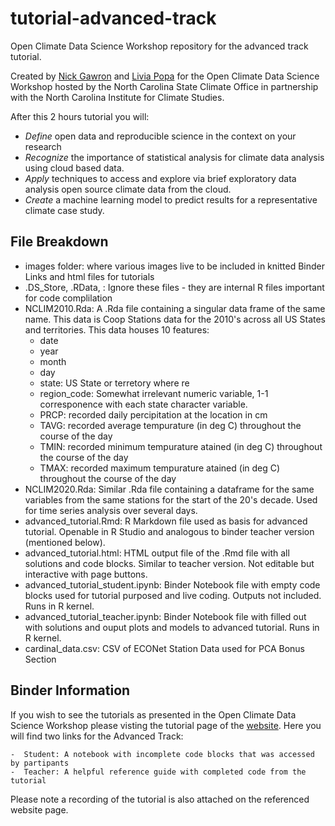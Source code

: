 # tutorial-advanced-track

Open Climate Data Science Workshop repository for the advanced track tutorial.

Created by  [Nick Gawron](https://www.linkedin.com/in/ngawrondata/) and [Livia Popa](https://www.linkedin.com/in/livia-popa-23a018183/) for the 
Open Climate Data Science Workshop hosted by the North Carolina State Climate Office in partnership with the North Carolina Institute for Climate Studies.


After this 2 hours tutorial you will: 

- *Define* open data and reproducible science in the context on your research 
- *Recognize* the importance of statistical analysis for climate data analysis using cloud based data.
- *Apply* techniques to access and explore via brief exploratory data analysis open source climate data from the cloud.
- *Create*  a machine learning model to predict results for a representative climate case study. 


## File Breakdown 

- images folder: where various images live to be included in knitted Binder Links and html files for tutorials
- .DS_Store, .RData, : Ignore these files - they are internal R files important for code complilation
- NCLIM2010.Rda: A .Rda file containing a singular data frame of the same name. This data is Coop Stations data for the 2010's across all US States and territories. This data houses 10 features:
    - date 
    - year
    - month 
    - day   
    - state: US State or terretory where re 
    - region_code: Somewhat irrelevant numeric variable, 1-1 corresponence with each state character variable.  
    - PRCP: recorded daily percipitation at the location in cm  
    - TAVG: recorded average tempurature (in deg C) throughout the course of the day
    - TMIN: recorded minimum tempurature atained (in deg C) throughout the course of the day  
    - TMAX: recorded maximum tempurature atained (in deg C) throughout the course of the day 
- NCLIM2020.Rda: Similar .Rda file containing a dataframe for the same variables from the same stations for the start of the 20's decade. Used for time series analysis over several days.  
- advanced_tutorial.Rmd: R Markdown file used as basis for advanced tutorial. Openable in R Studio and analogous to binder teacher version (mentioned below). 
- advanced_tutorial.html: HTML output file of the .Rmd file with all solutions and code blocks. Similar to teacher version. Not editable but interactive with page buttons. 
- advanced_tutorial_student.ipynb: Binder Notebook file with empty code blocks used for tutorial purposed and live coding. Outputs not included. Runs in R kernel.
- advanced_tutorial_teacher.ipynb: Binder Notebook file with filled out with solutions and ouput plots and models to advanced tutorial. Runs in R kernel.
- cardinal_data.csv: CSV of ECONet Station Data used for PCA Bonus Section


## Binder Information 

If you wish to see the tutorials as presented in the Open Climate Data Science Workshop please visting the tutorial page of the [website](https://open-climate-data-science.github.io/tutorials/). Here you will find two links for the Advanced Track:

    -  Student: A notebook with incomplete code blocks that was accessed by partipants
    -  Teacher: A helpful reference guide with completed code from the tutorial
   
Please note a recording of the tutorial is also attached on the referenced website page. 
